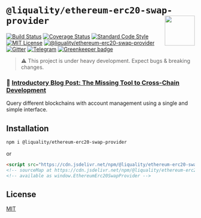 # `@liquality/ethereum-erc20-swap-provider` <img align="right" src="https://raw.githubusercontent.com/liquality/chainabstractionlayer/master/liquality-logo.png" height="80px" />


[![Build Status](https://travis-ci.com/liquality/chainabstractionlayer.svg?branch=master)](https://travis-ci.com/liquality/chainabstractionlayer)
[![Coverage Status](https://coveralls.io/repos/github/liquality/chainabstractionlayer/badge.svg?branch=master)](https://coveralls.io/github/liquality/chainabstractionlayer?branch=master)
[![Standard Code Style](https://img.shields.io/badge/codestyle-standard-brightgreen.svg)](https://github.com/standard/standard)
[![MIT License](https://img.shields.io/badge/license-MIT-brightgreen.svg)](../../LICENSE.md)
[![@liquality/ethereum-erc20-swap-provider](https://img.shields.io/npm/dt/@liquality/ethereum-erc20-swap-provider.svg)](https://npmjs.com/package/@liquality/ethereum-erc20-swap-provider)
[![Gitter](https://img.shields.io/gitter/room/liquality/Lobby.svg)](https://gitter.im/liquality/Lobby?source=orgpage)
[![Telegram](https://img.shields.io/badge/chat-on%20telegram-blue.svg)](https://t.me/Liquality) [![Greenkeeper badge](https://badges.greenkeeper.io/liquality/chainabstractionlayer.svg)](https://greenkeeper.io/)

> :warning: This project is under heavy development. Expect bugs & breaking changes.

### :pencil: [Introductory Blog Post: The Missing Tool to Cross-Chain Development](https://medium.com/liquality/the-missing-tool-to-cross-chain-development-2ebfe898efa1)


Query different blockchains with account management using a single and simple interface.


## Installation

```bash
npm i @liquality/ethereum-erc20-swap-provider
```

or

```html
<script src="https://cdn.jsdelivr.net/npm/@liquality/ethereum-erc20-swap-provider@0.2.2/dist/ethereum-erc20-swap-provider.min.js"></script>
<!-- sourceMap at https://cdn.jsdelivr.net/npm/@liquality/ethereum-erc20-swap-provider@0.2.2/dist/ethereum-erc20-swap-provider.min.js.map -->
<!-- available as window.EthereumErc20SwapProvider -->
```


## License

[MIT](../../LICENSE.md)
